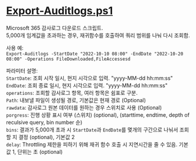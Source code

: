 # [Export-Auditlogs.ps1](https://github.com/scho89/PowerShell/blob/master/Compliance/Export-Auditlogs.ps1)  
Microsoft 365 감사로그 다운로드 스크립트.  
5,000개 임계값을 초과하는 경우, 재귀함수를 호출하여 쿼리 범위를 나눠 다시 조회함.  

사용 예:  
`Export-Auditlogs -StartDate "2022-10-10 08:00" -EndDate "2022-10-20 08:00" -Operations FileDownloaded,FileAccessesd`  

파라미터 설명:  
`StartDate`: 조회 시작 일시, 현지 시각으로 입력.  "yyyy-MM-dd hh:mm:ss"  
`EndDate`:  조회 종료 일시, 현지 시각으로 입력.  "yyyy-MM-dd hh:mm:ss"  
`operations`: 조회할 감사로그 항목, 여러 항목은 쉼표로 구분.  
`Path`: 내보낼 파일이 생성될 경로, 기본값은 현재 경로 (Optional)  
`rawdata`: 감사로그 원본 데이터를 원하는 경우 스위치로 사용 (Optional)  
`porgress`: 진행 상황 표시 여부 (스위치) (optional), (starttime, endtime, depth of reculsive query, bin number 순)  
`bins`: 결과가 5,000개 초과 시 `StartDate`과 `EndDate`를 몇개의 구간으로 나눠서 조회할 지 결정 (optional), 기본값 2  
`delay`: Throttling 제한을 피하기 위해 재귀 함수 호출 시 지연시간을 줄 수 있음. 기본값 1, 단위는 초 (optional)  
